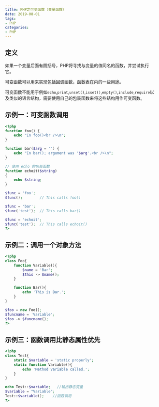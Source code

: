 ```yaml
---
title: PHP之可变函数（变量函数）
date: 2019-08-01
tags: 
- PHP
categories: 
- PHP
---
```


## 定义

如果一个变量后面有圆括号，PHP将寻找与变量的值同名的函数，并尝试执行它。

可变函数可以用来实现包括回调函数，函数表在内的一些用途。

可变函数不能用于例如`echo`,`print`,`unset()`,`isset()`,`empty()`,`include`,`require`以及类似的语言结构，需要使用自己的包装函数来将这些结构用作可变函数。

## 示例一：可变函数调用

```php
<?php
function foo() {
    echo "In foo()<br />\n";
}

function bar($arg = '') {
    echo "In bar(); argument was '$arg'.<br />\n";
}

// 使用 echo 的包装函数
function echoit($string)
{
    echo $string;
}

$func = 'foo';
$func();        // This calls foo()

$func = 'bar';
$func('test');  // This calls bar()

$func = 'echoit';
$func('test');  // This calls echoit()
?>
```

## 示例二：调用一个对象方法

```php
<?php
class Foo{
    function Variable(){
        $name = 'Bar';
        $this -> $name();
    }

    function Bar(){
        echo 'This is Bar.';
    }
}

$foo = new Foo();
$funcname = 'Variable';
$foo -> $funcname();
?>
```

## 示例三：函数调用比静态属性优先

```php
<?php
class Test{
    static $variable = 'static properly';
    static function Variable(){
        echo 'Method Variable called.';
    }
}

echo Test::$variable;   //输出静态变量
$variable = "Variable";
Test::$variable();    //函数调用
?>
```